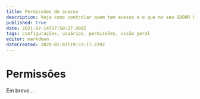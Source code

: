 ```yaml
---
title: Permissões de acesso
description: Veja como controlar quem tem acesso a o que no seu GDOOR WEB
published: true
date: 2021-07-14T17:50:27.909Z
tags: configurações, usuários, permissões, visão geral
editor: markdown
dateCreated: 2020-01-03T19:53:17.219Z
---
```


# Permissões

Em breve...
